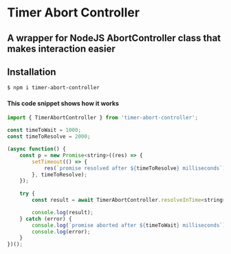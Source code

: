 # Timer Abort Controller

## A wrapper for NodeJS AbortController class that makes interaction easier

## Installation

```bash
$ npm i timer-abort-controller
```

#### This code snippet shows how it works

```javascript
import { TimerAbortController } from 'timer-abort-controller';

const timeToWait = 1000;
const timeToResolve = 2000;

(async function() {
    const p = new Promise<string>((res) => {
        setTimeout(() => {
            res(`promise resolved after ${timeToResolve} milliseconds`);
        }, timeToResolve);
    });
    
    try {
        const result = await TimerAbortController.resolveInTime<string>(p, timeToWait);

        console.log(result);
    } catch (error) {
        console.log(`promise aborted after ${timeToWait} milliseconds`);
        console.log(error);
    }
})();
```